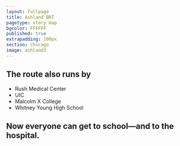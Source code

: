 ```yaml
---
layout: fullpage
title: Ashland BRT
pagetype: story map
bgcolor: FFFFFF
published: true
extrapadding: 100px
section: chicago
image: ashland3
---
```


<div class="mapstage"></div>

## The route also runs by

* Rush Medical Center
* UIC
* Malcolm X College
* Whitney Young High School

## Now everyone can get to school—and to the hospital.
